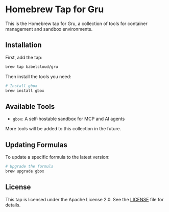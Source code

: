 # Homebrew Tap for Gru

This is the Homebrew tap for Gru, a collection of tools for container management and sandbox environments.

## Installation

First, add the tap:

```bash
brew tap babelcloud/gru
```

Then install the tools you need:

```bash
# Install gbox
brew install gbox
```

## Available Tools

- `gbox`: A self-hostable sandbox for MCP and AI agents

More tools will be added to this collection in the future.

## Updating Formulas

To update a specific formula to the latest version:

```bash
# Upgrade the formula
brew upgrade gbox
```

## License

This tap is licensed under the Apache License 2.0. See the [LICENSE](LICENSE) file for details.
